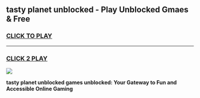 
## tasty planet unblocked - Play Unblocked Gmaes & Free
<h3>
<a href="https://news.freeplayer.one?title=tasty_planet_unblocked&ref=16F">CLICK TO PLAY</a></h3>
<hr>

<h3>
<a href="https://news.freeplayer.one?title=tasty_planet_unblocked&ref=16F">CLICK 2 PLAY</a>
  
</h3>

<a href="https://news.freeplayer.one?title=tasty_planet_unblocked&ref=16F/"><img src="https://clearcache.store/games.png"></a>


**tasty planet unblocked games unblocked: Your Gateway to Fun and Accessible Online Gaming**
